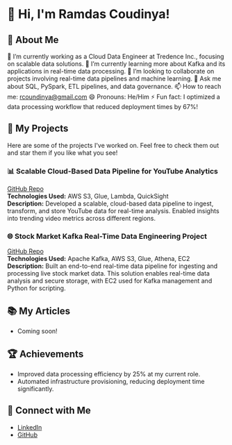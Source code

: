 # 👋 Hi, I'm Ramdas Coudinya!

## 🌟 About Me
🔭 I’m currently working as a Cloud Data Engineer at Tredence Inc., focusing on scalable data solutions.
🌱 I’m currently learning more about Kafka and its applications in real-time data processing.
👯 I’m looking to collaborate on projects involving real-time data pipelines and machine learning.
💬 Ask me about SQL, PySpark, ETL pipelines, and data governance.
📫 How to reach me: [rcoundinya@gmail.com](mailto:rcoundinya@gmail.com)
😄 Pronouns: He/Him
⚡ Fun fact: I optimized a data processing workflow that reduced deployment times by 67%!

## 🚀 My Projects
Here are some of the projects I've worked on. Feel free to check them out and star them if you like what you see!

### 📊 Scalable Cloud-Based Data Pipeline for YouTube Analytics
[GitHub Repo](https://github.com/RamdasCoundinya0716/dataengineering-youtube-analysis-project.git)  
**Technologies Used:** AWS S3, Glue, Lambda, QuickSight  
**Description:** Developed a scalable, cloud-based data pipeline to ingest, transform, and store YouTube data for real-time analysis. Enabled insights into trending video metrics across different regions.  

### 🌐 Stock Market Kafka Real-Time Data Engineering Project
[GitHub Repo](https://github.com/RamdasCoundinya0716/realtimedataanalysis.git)  
**Technologies Used:** Apache Kafka, AWS S3, Glue, Athena, EC2  
**Description:** Built an end-to-end real-time data pipeline for ingesting and processing live stock market data. This solution enables real-time data analysis and secure storage, with EC2 used for Kafka management and Python for scripting.

## 📚 My Articles
- Coming soon!

## 🏆 Achievements
- Improved data processing efficiency by 25% at my current role.
- Automated infrastructure provisioning, reducing deployment time significantly.

## 🤝 Connect with Me
- [LinkedIn](https://www.linkedin.com/in/ramdascoudinya)
- [GitHub](https://github.com/RamdasCoundinya0716)
